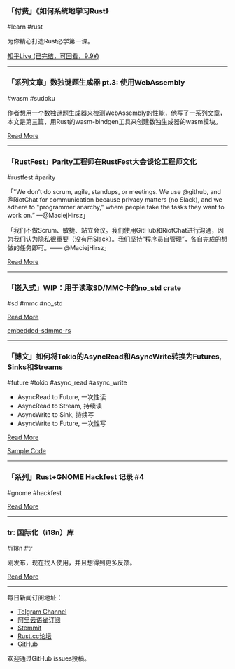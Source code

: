 ### 「付费」《如何系统地学习Rust》

#learn #rust

为你精心打造Rust必学第一课。 

[知乎Live (已完结，可回看，9.9¥)](https://www.zhihu.com/lives/1043463438202249216)

---

### 「系列文章」数独谜题生成器 pt.3: 使用WebAssembly

#wasm #sudoku

作者想用一个数独谜题生成器来检测WebAssembly的性能，他写了一系列文章，本文是第三篇，用Rust的wasm-bindgen工具来创建数独生成器的wasm模块。

[Read More](https://medium.com/@rossharrison/generating-sudoku-boards-pt-3-rust-for-webassembly-85bd7294c34a)

---

### 「RustFest」Parity工程师在RustFest大会谈论工程师文化

#rustfest #parity

「"We don’t do scrum, agile, standups, or meetings. We use @github, and @RiotChat for communication because privacy matters (no Slack), and we adhere to "programmer anarchy," where people take the tasks they want to work on.”   —@MaciejHirsz」

「我们不做Scrum、敏捷、站立会议。我们使用GitHub和RiotChat进行沟通，因为我们认为隐私很重要（没有用Slack）。我们坚持“程序员自管理”，各自完成的想做的任务即可。—— @MaciejHirsz」

[Read More](https://twitter.com/ParityTech/status/1066335406378180615)

---

### 「嵌入式」WIP：用于读取SD/MMC卡的no_std crate

#sd #mmc #no_std

[Read More](https://www.reddit.com/r/rust/comments/a07k6e/wip_a_no_std_rust_crate_for_reading_sdmmc_cards/)

[embedded-sdmmc-rs](https://github.com/thejpster/embedded-sdmmc-rs)

---

### 「博文」如何将Tokio的AsyncRead和AsyncWrite转换为Futures, Sinks和Streams

#future #tokio #async_read #async_write

- AsyncRead to Future, 一次性读
- AsyncRead to Stream, 持续读
- AsyncWrite to Sink, 持续写
- AsyncWrite to Future, 一次性写

[Read More](https://jsdw.me/posts/rust-futures-tokio/)

[Sample Code](https://github.com/jsdw/jsdw.me/blob/master/content/posts/rust-futures-tokio/src/main.rs)

---

### 「系列」Rust+GNOME Hackfest 记录 #4

#gnome #hackfest

[Read More](http://antoyo.ml/rust-gnome-hackfest-thessaloniki)

---

### tr: 国际化（i18n）库

#i18n #tr

刚发布，现在找人使用，并且想得到更多反馈。

[Read More](https://www.reddit.com/r/rust/comments/a09b0n/tr_a_crate_for_internationalizationof_rust_code/)

---

每日新闻订阅地址：

- [Telgram Channel](https://t.me/rust_daily_news )
- [阿里云语雀订阅](https://www.yuque.com/chaosbot/rustnews)
- [Stemmit](https://steemit.com/@blackanger)
- [Rust.cc论坛](https://rust.cc)
- [GitHub](https://github.com/RustStudy/rust_daily_news)

欢迎通过GitHub issues投稿。

